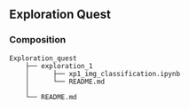 ## Exploration Quest

### Composition


```
Exploration_quest
    ├── exploration_1
    │      ├── xp1_img_classification.ipynb
    │      └── README.md
    │      
    └── README.md
```